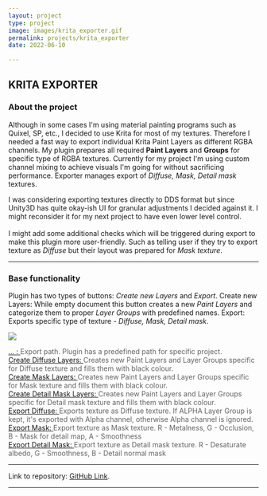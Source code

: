 ```yaml
---
layout: project
type: project
image: images/krita_exporter.gif
permalink: projects/krita_exporter
date: 2022-06-10

---
```


<div class="ui embed" data-source="vimeo" data-id="716392895" ></div>

## KRITA EXPORTER

### About the project

Although in some cases I'm using material painting programs such as Quixel, SP, etc., I decided to use Krita for most of my textures. Therefore I needed a fast way to export individual Krita Paint Layers as different RGBA channels.
My plugin prepares all required **Paint Layers** and **Groups** for specific type of RGBA textures. Currently for my project I'm using custom channel mixing to achieve visuals I'm going for without sacrificing performance.
Exporter manages export of *Diffuse, Mask, Detail mask* textures.

I was considering exporting textures directly to DDS format but since Unity3D has quite okay-ish UI for granular adjustments I decided against it. I might reconsider it for my next project to have even lower level control.<br><br>
I might add some additional checks which will be triggered during export to make this plugin more user-friendly. Such as telling user if they try to export texture as *Diffuse* but their layout was prepared for *Mask texture*.

***

### Base functionality

Plugin has two types of buttons: *Create new Layers* and *Export*.
Create new Layers: While empty document this button creates a new *Paint Layers* and categorize them to proper *Layer Groups* with predefined names.
Export: Exports specific type of texture - *Diffuse, Mask, Detail mask*.

<div class="ui right large floated rounded image">
  <img class="ui image" src="{{ site.baseurl }}/images/krita_exporter_ui.jpg">
</div>

<ins>... : </ins><span style="color:#636363">Export path. Plugin has a predefined path for specific project.</span><br>
<ins>Create Diffuse Layers: </ins><span style="color:#636363">Creates new Paint Layers and Layer Groups specific for Diffuse texture and fills them with black colour.</span><br>
<ins>Create Mask Layers: </ins><span style="color:#636363">Creates new Paint Layers and Layer Groups specific for Mask texture and fills them with black colour.</span><br>
<ins>Create Detail Mask Layers: </ins><span style="color:#636363">Creates new Paint Layers and Layer Groups specific for Detail mask texture and fills them with black colour.</span><br>
<ins>Export Diffuse: </ins><span style="color:#636363">Exports texture as Diffuse texture. If ALPHA Layer Group is kept, it's exported with Alpha channel, otherwise Alpha channel is ignored.</span><br>
<ins>Export Mask: </ins><span style="color:#636363">Export texture as Mask texture.
R - Metalness, 
G - Occlusion, 
B - Mask for detail map, 
A - Smoothness</span><br>
<ins>Export Detail Mask: </ins><span style="color:#636363">Export texture as Detail mask texture.
R - Desaturate albedo, 
G - Smoothness, 
B - Detail normal mask</span><br>

***

Link to repository: [GitHub Link](https://github.com/michal-lopasovsky/Unity3d-juniper/tree/main/krita_exporter/pykrita).

***